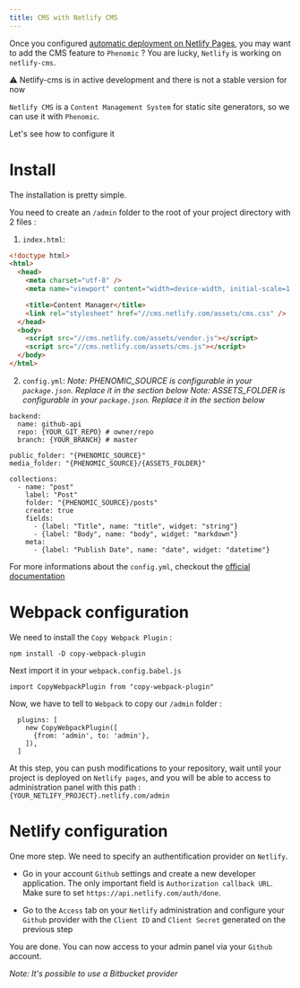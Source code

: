 ```yaml
---
title: CMS with Netlify CMS
---
```

Once you configured [automatic deployment on Netlify Pages](netlify-pages/), you may want to add the CMS feature to `Phenomic` ?
You are lucky, `Netlify` is working on `netlify-cms`.

⚠️ Netlify-cms is in active development and there is not a stable version for now

`Netlify CMS` is a `Content Management System` for static site generators, so we can use it with `Phenomic`.

Let's see how to configure it

# Install

The installation is pretty simple.

You need to create an `/admin` folder to the root of your project directory with 2 files :
1. `index.html`:

  ```html
  <!doctype html>
  <html>
    <head>
      <meta charset="utf-8" />
      <meta name="viewport" content="width=device-width, initial-scale=1.0" />

      <title>Content Manager</title>
      <link rel="stylesheet" href="//cms.netlify.com/assets/cms.css" />
    </head>
    <body>
      <script src="//cms.netlify.com/assets/vendor.js"></script>
      <script src="//cms.netlify.com/assets/cms.js"></script>
    </body>
  </html>
  ```

2. `config.yml`:
  _Note: PHENOMIC_SOURCE is configurable in your `package.json`.
  Replace it in the section below_
  _Note: ASSETS_FOLDER is configurable in your `package.json`.
  Replace it in the section below_

  ```
  backend:
    name: github-api
    repo: {YOUR_GIT_REPO} # owner/repo
    branch: {YOUR_BRANCH} # master

  public_folder: "{PHENOMIC_SOURCE}"
  media_folder: "{PHENOMIC_SOURCE}/{ASSETS_FOLDER}"

  collections:
    - name: "post"
      label: "Post"
      folder: "{PHENOMIC_SOURCE}/posts"
      create: true
      fields:
        - {label: "Title", name: "title", widget: "string"}
        - {label: "Body", name: "body", widget: "markdown"}
      meta:
        - {label: "Publish Date", name: "date", widget: "datetime"}
  ```  

  For more informations about the `config.yml`, checkout the [official documentation](https://github.com/netlify/netlify-cms#installing)

# Webpack configuration

We need to install the `Copy Webpack Plugin` :

```
npm install -D copy-webpack-plugin
```

Next import it in your `webpack.config.babel.js`

```
import CopyWebpackPlugin from "copy-webpack-plugin"

```

Now, we have to tell to `Webpack` to copy our `/admin` folder :
```
  plugins: [
    new CopyWebpackPlugin([
      {from: 'admin', to: 'admin'},
    ]),
  ]
```

At this step, you can push modifications to your repository, wait until your project is deployed on `Netlify pages`, and you will be able to access to administration panel with this path : `{YOUR_NETLIFY_PROJECT}.netlify.com/admin`

# Netlify configuration

One more step. We need to specify an authentification provider on `Netlify`.

- Go in your account `Github` settings and create a new developer application.
The only important field is `Authorization callback URL`. Make sure to set `https://api.netlify.com/auth/done`.

- Go to the `Access` tab on your `Netlify` administration and configure your `Github` provider with the `Client ID` and `Client Secret` generated on the previous step

You are done. You can now access to your admin panel via your `Github` account.

_Note: It's possible to use a Bitbucket provider_
